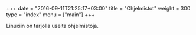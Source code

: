 +++
date = "2016-09-11T21:25:17+03:00"
title = "Ohjelmistot"
weight = 300
type = "index"
menu = ["main"]
+++

Linuxiin on tarjolla useita ohjelmistoja.